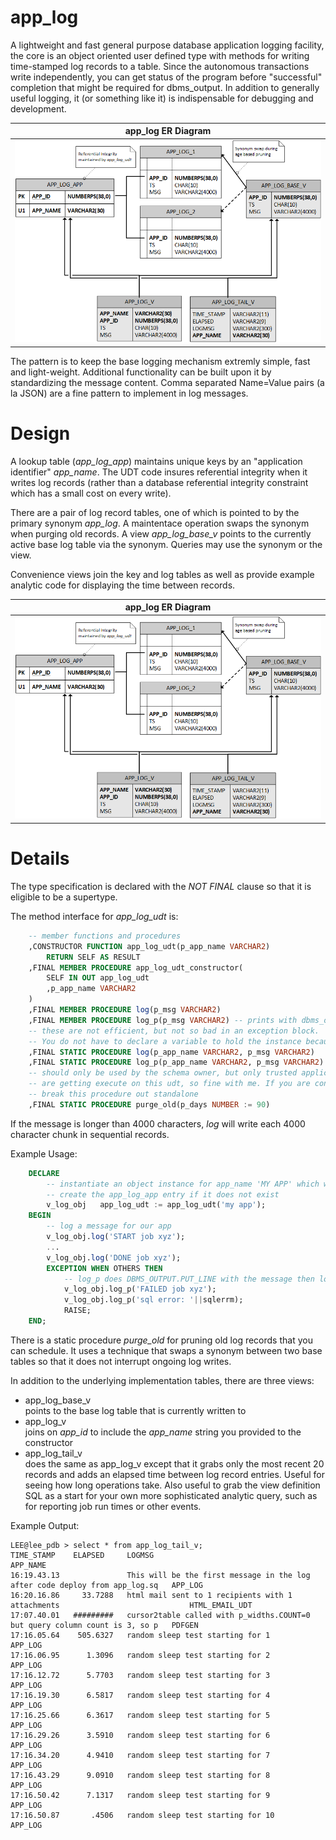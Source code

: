 # app_log

A lightweight and fast general purpose database application logging facility, 
the core is an object oriented user defined type with methods for writing 
time-stamped log records to a table.  Since the autonomous transactions write independently,
you can get status of the program before "successful" completion that might be
required for dbms_output. In addition to generally useful logging, 
it (or something like it) is indispensable for debugging and development.

| app_log ER Diagram |
|:--:|
| ![app_log ER Diagram](../images/app_log_er.png) |

The pattern is to keep the base logging mechanism extremly simple, fast and light-weight. 
Additional functionality can be built upon it by standardizing the message content. Comma
separated Name=Value pairs (a la JSON) are a fine pattern to implement in log messages.

# Design

A lookup table (*app_log_app*) maintains unique keys by an "application identifier" *app_name*. The UDT code
insures referential integrity when it writes log records (rather than a database referential integrity constraint
which has a small cost on every write).

There are a pair of log record tables, one of which is pointed to by the primary synonym *app_log*. A maintentace operation
swaps the synonym when purging old records. A view *app_log_base_v* points to the currently active base log
table via the synonym. Queries may use the synonym or the view. 

Convenience views join the key and log tables as well as provide example analytic code for displaying
the time between records.


| app_log ER Diagram |
|:--:|
| ![app_log ER Diagram](../images/app_log_er.png) |

# Details
The type specification is declared with the *NOT FINAL* clause so that it is eligible
to be a supertype.

The method interface for *app_log_udt* is:
```sql
    -- member functions and procedures
    ,CONSTRUCTOR FUNCTION app_log_udt(p_app_name VARCHAR2)
        RETURN SELF AS RESULT
    ,FINAL MEMBER PROCEDURE app_log_udt_constructor(
        SELF IN OUT app_log_udt
        ,p_app_name VARCHAR2
    )
    ,FINAL MEMBER PROCEDURE log(p_msg VARCHAR2)
    ,FINAL MEMBER PROCEDURE log_p(p_msg VARCHAR2) -- prints with dbms_output and then logs
    -- these are not efficient, but not so bad in an exception block.
    -- You do not have to declare a variable to hold the instance because it is temporary
    ,FINAL STATIC PROCEDURE log(p_app_name VARCHAR2, p_msg VARCHAR2) 
    ,FINAL STATIC PROCEDURE log_p(p_app_name VARCHAR2, p_msg VARCHAR2) 
    -- should only be used by the schema owner, but only trusted application accounts
    -- are getting execute on this udt, so fine with me. If you are concerned, then
    -- break this procedure out standalone
    ,FINAL STATIC PROCEDURE purge_old(p_days NUMBER := 90)
```

If the message is longer than 4000 characters, *log* will write each 4000 character chunk in sequential records.

Example Usage:
```sql
    DECLARE
        -- instantiate an object instance for app_name 'MY APP' which will automatically
        -- create the app_log_app entry if it does not exist
        v_log_obj   app_log_udt := app_log_udt('my app');
    BEGIN
        -- log a message for our app
        v_log_obj.log('START job xyz');
        ...
        v_log_obj.log('DONE job xyz');
        EXCEPTION WHEN OTHERS THEN
            -- log_p does DBMS_OUTPUT.PUT_LINE with the message then logs it
            v_log_obj.log_p('FAILED job xyz');
            v_log_obj.log_p('sql error: '||sqlerrm);
            RAISE;
    END;
```

There is a static procedure *purge_old* for pruning old log records that you can schedule.
It uses a technique that swaps a synonym between two base tables so that it does not interrupt 
ongoing log writes.

In addition to the underlying implementation tables, there are three views:

* app_log_base_v   
points to the base log table that is currently written to
* app_log_v   
joins on *app_id* to include the *app_name* string you provided to the constructor
* app_log_tail_v   
does the same as app_log_v except that it grabs only the most recent 20 records
and adds an elapsed time between log record entries. Useful for seeing how
long operations take. Also useful to grab the view definition SQL as a
start for your own more sophisticated analytic query, such as for reporting
job run times or other events.   

Example Output:
```
LEE@lee_pdb > select * from app_log_tail_v;
TIME_STAMP    ELAPSED     LOGMSG                                                                        APP_NAME
16:19.43.13               This will be the first message in the log after code deploy from app_log.sq   APP_LOG
16:20.16.86     33.7288   html mail sent to 1 recipients with 1 attachments                             HTML_EMAIL_UDT
17:07.40.01   #########   cursor2table called with p_widths.COUNT=0 but query column count is 3, so p   PDFGEN
17:16.05.64    505.6327   random sleep test starting for 1                                              APP_LOG
17:16.06.95      1.3096   random sleep test starting for 2                                              APP_LOG
17:16.12.72      5.7703   random sleep test starting for 3                                              APP_LOG
17:16.19.30      6.5817   random sleep test starting for 4                                              APP_LOG
17:16.25.66      6.3617   random sleep test starting for 5                                              APP_LOG
17:16.29.26      3.5910   random sleep test starting for 6                                              APP_LOG
17:16.34.20      4.9410   random sleep test starting for 7                                              APP_LOG
17:16.43.29      9.0910   random sleep test starting for 8                                              APP_LOG
17:16.50.42      7.1317   random sleep test starting for 9                                              APP_LOG
17:16.50.87       .4506   random sleep test starting for 10                                             APP_LOG
```

